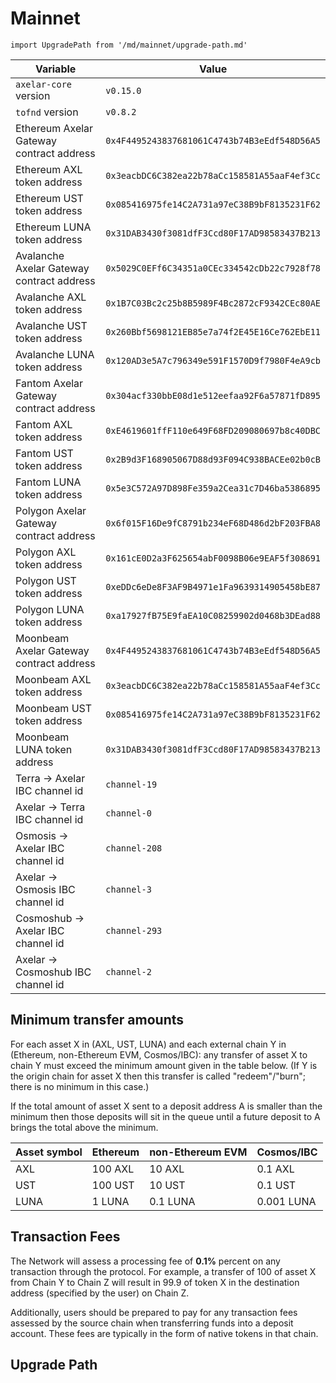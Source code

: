 # Mainnet

```mdx-code-block
import UpgradePath from '/md/mainnet/upgrade-path.md'
```

| Variable                                  | Value                                        |
| ----------------------------------------- | -------------------------------------------- |
| `axelar-core` version                     | `v0.15.0`                                    |
| `tofnd` version                           | `v0.8.2`                                     |
| Ethereum Axelar Gateway contract address  | `0x4F4495243837681061C4743b74B3eEdf548D56A5` |
| Ethereum AXL token address                | `0x3eacbDC6C382ea22b78aCc158581A55aaF4ef3Cc` |
| Ethereum UST token address                | `0x085416975fe14C2A731a97eC38B9bF8135231F62` |
| Ethereum LUNA token address               | `0x31DAB3430f3081dfF3Ccd80F17AD98583437B213` |
| Avalanche Axelar Gateway contract address | `0x5029C0EFf6C34351a0CEc334542cDb22c7928f78` |
| Avalanche AXL token address               | `0x1B7C03Bc2c25b8B5989F4Bc2872cF9342CEc80AE` |
| Avalanche UST token address               | `0x260Bbf5698121EB85e7a74f2E45E16Ce762EbE11` |
| Avalanche LUNA token address              | `0x120AD3e5A7c796349e591F1570D9f7980F4eA9cb` |
| Fantom Axelar Gateway contract address    | `0x304acf330bbE08d1e512eefaa92F6a57871fD895` |
| Fantom AXL token address                  | `0xE4619601ffF110e649F68FD209080697b8c40DBC` |
| Fantom UST token address                  | `0x2B9d3F168905067D88d93F094C938BACEe02b0cB` |
| Fantom LUNA token address                 | `0x5e3C572A97D898Fe359a2Cea31c7D46ba5386895` |
| Polygon Axelar Gateway contract address   | `0x6f015F16De9fC8791b234eF68D486d2bF203FBA8` |
| Polygon AXL token address                 | `0x161cE0D2a3F625654abF0098B06e9EAF5f308691` |
| Polygon UST token address                 | `0xeDDc6eDe8F3AF9B4971e1Fa9639314905458bE87` |
| Polygon LUNA token address                | `0xa17927fB75E9faEA10C08259902d0468b3DEad88` |
| Moonbeam Axelar Gateway contract address  | `0x4F4495243837681061C4743b74B3eEdf548D56A5` |
| Moonbeam AXL token address                | `0x3eacbDC6C382ea22b78aCc158581A55aaF4ef3Cc` |
| Moonbeam UST token address                | `0x085416975fe14C2A731a97eC38B9bF8135231F62` |
| Moonbeam LUNA token address               | `0x31DAB3430f3081dfF3Ccd80F17AD98583437B213` |
| Terra -> Axelar IBC channel id            | `channel-19`                                 |
| Axelar -> Terra IBC channel id            | `channel-0`                                  |
| Osmosis -> Axelar IBC channel id          | `channel-208`                                |
| Axelar -> Osmosis IBC channel id          | `channel-3`                                  |
| Cosmoshub -> Axelar IBC channel id        | `channel-293`                                |
| Axelar -> Cosmoshub IBC channel id        | `channel-2`                                  |

## Minimum transfer amounts

For each asset X in (AXL, UST, LUNA) and each external chain Y in (Ethereum, non-Ethereum EVM, Cosmos/IBC): any transfer of asset X to chain Y must exceed the minimum amount given in the table below. (If Y is the origin chain for asset X then this transfer is called "redeem"/"burn"; there is no minimum in this case.)

If the total amount of asset X sent to a deposit address A is smaller than the minimum then those deposits will sit in the queue until a future deposit to A brings the total above the minimum.

| Asset symbol | Ethereum | non-Ethereum EVM | Cosmos/IBC |
| ------------ | -------- | ---------------- | ---------- |
| AXL          | 100 AXL  | 10 AXL           | 0.1 AXL    |
| UST          | 100 UST  | 10 UST           | 0.1 UST    |
| LUNA         | 1 LUNA   | 0.1 LUNA         | 0.001 LUNA |

## Transaction Fees

The Network will assess a processing fee of **0.1%** percent on any transaction through the protocol. For example, a transfer of 100 of asset X from Chain Y to Chain Z will result in 99.9 of token X in the destination address (specified by the user) on Chain Z.

Additionally, users should be prepared to pay for any transaction fees assessed by the source chain when transferring funds into a deposit account. These fees are typically in the form of native tokens in that chain.

## Upgrade Path

<UpgradePath />
